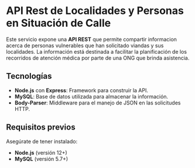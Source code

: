 # API Rest de Localidades y Personas en Situación de Calle

Este servicio expone una **API REST** que permite compartir informacion acerca de personas vulnerables que han solicitado viandas y sus localidades. La información está destinada a facilitar la planificación de los recorridos de atención médica por parte de una ONG que brinda asistencia.

## Tecnologías

- **Node.js** con **Express**: Framework para construir la API.
- **MySQL**: Base de datos utilizada para almacenar la información.
- **Body-Parser**: Middleware para el manejo de JSON en las solicitudes HTTP.

## Requisitos previos

Asegúrate de tener instalado:

- **Node.js** (versión 12+)
- **MySQL** (versión 5.7+)